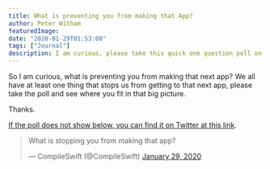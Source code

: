 ```yaml
---
title: What is preventing you from making that App?
author: Peter Witham
featuredImage:
date: "2020-01-29T01:53:00"
tags: ["Journal"]
description: I am curious, please take this quick one question poll on making that next app.
---
```


So I am curious, what is preventing you from making that next app? We all have at least one thing that stops us from getting to that next app, please take the poll and see where you fit in that big picture.

Thanks.

[If the poll does not show below, you can find it on Twitter at this link](https://twitter.com/CompileSwift/status/1222425336962568192?ref_src=twsrc%5Etfw).

<blockquote class="twitter-tweet"><p lang="en" dir="ltr">What is stopping you from making that app?</p>&mdash; CompileSwift (@CompileSwift) <a href="https://twitter.com/CompileSwift/status/1222425336962568192?ref_src=twsrc%5Etfw">January 29, 2020</a></blockquote> <script async src="https://platform.twitter.com/widgets.js" charset="utf-8"></script>